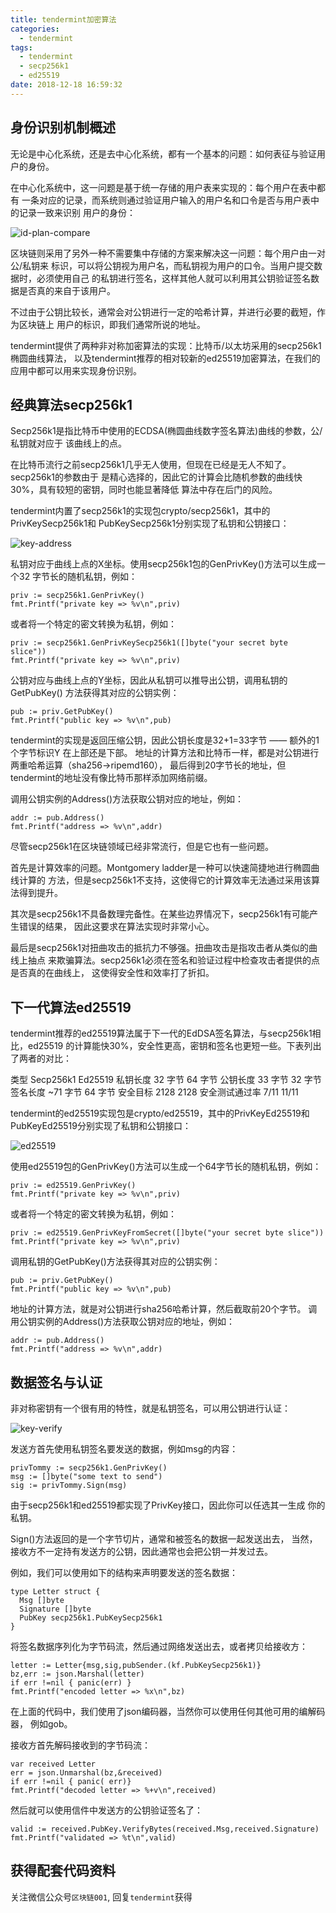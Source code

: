 ```yaml
---
title: tendermint加密算法
categories:
  - tendermint
tags:
  - tendermint
  - secp256k1
  - ed25519
date: 2018-12-18 16:59:32
---
```



## 身份识别机制概述

无论是中心化系统，还是去中心化系统，都有一个基本的问题：如何表征与验证用户的身份。

在中心化系统中，这一问题是基于统一存储的用户表来实现的：每个用户在表中都有 一条对应的记录，而系统则通过验证用户输入的用户名和口令是否与用户表中的记录一致来识别 用户的身份：

![id-plan-compare](https://lh3.googleusercontent.com/-rw73ACdT8sI/XAiJ0GfZ27I/AAAAAAAAEGQ/QFDJDZxLhCgFLYmTBzLjBAf825oBFzAAACHMYCw/I/id-plan-compare-1.png)


区块链则采用了另外一种不需要集中存储的方案来解决这一问题：每个用户由一对公/私钥来 标识，可以将公钥视为用户名，而私钥视为用户的口令。当用户提交数据时，必须使用自己 的私钥进行签名，这样其他人就可以利用其公钥验证签名数据是否真的来自于该用户。

不过由于公钥比较长，通常会对公钥进行一定的哈希计算，并进行必要的截短，作为区块链上 用户的标识，即我们通常所说的地址。

tendermint提供了两种非对称加密算法的实现：比特币/以太坊采用的secp256k1椭圆曲线算法， 以及tendermint推荐的相对较新的ed25519加密算法，在我们的应用中都可以用来实现身份识别。
<!--more-->
## 经典算法secp256k1

Secp256k1是指比特币中使用的ECDSA(椭圆曲线数字签名算法)曲线的参数，公/私钥就对应于 该曲线上的点。

在比特币流行之前secp256k1几乎无人使用，但现在已经是无人不知了。secp256k1的参数由于 是精心选择的，因此它的计算会比随机参数的曲线快30%，具有较短的密钥，同时也能显著降低 算法中存在后门的风险。

tendermint内置了secp256k1的实现包crypto/secp256k1，其中的PrivKeySecp256k1和 PubKeySecp256k1分别实现了私钥和公钥接口：

![key-address](https://lh3.googleusercontent.com/-1VROJMF7QdQ/XAiJ0KcyefI/AAAAAAAAEGc/NPEtkVID1QEGILwfbcXPuGzUSPZ_KUN5gCHMYCw/I/key-address.png)

私钥对应于曲线上点的X坐标。使用secp256k1包的GenPrivKey()方法可以生成一个32 字节长的随机私钥，例如：
```
priv := secp256k1.GenPrivKey()
fmt.Printf("private key => %v\n",priv)
```
或者将一个特定的密文转换为私钥，例如：
```
priv := secp256k1.GenPrivKeySecp256k1([]byte("your secret byte slice"))
fmt.Printf("private key => %v\n",priv)
```

公钥对应与曲线上点的Y坐标，因此从私钥可以推导出公钥，调用私钥的GetPubKey() 方法获得其对应的公钥实例：
```
pub := priv.GetPubKey()
fmt.Printf("public key => %v\n",pub)
```
tendermint的实现是返回压缩公钥，因此公钥长度是32+1=33字节 —— 额外的1个字节标识Y 在上部还是下部。 地址的计算方法和比特币一样，都是对公钥进行两重哈希运算（sha256->ripemd160）， 最后得到20字节长的地址，但tendermint的地址没有像比特币那样添加网络前缀。

调用公钥实例的Address()方法获取公钥对应的地址，例如：
```
addr := pub.Address()
fmt.Printf("address => %v\n",addr)
```
尽管secp256k1在区块链领域已经非常流行，但是它也有一些问题。

首先是计算效率的问题。Montgomery ladder是一种可以快速简捷地进行椭圆曲线计算的 方法，但是secp256k1不支持，这使得它的计算效率无法通过采用该算法得到提升。

其次是secp256k1不具备数理完备性。在某些边界情况下，secp256k1有可能产生错误的结果， 因此这要求在算法实现时非常小心。

最后是secp256k1对扭曲攻击的抵抗力不够强。扭曲攻击是指攻击者从类似的曲线上抽点 来欺骗算法。secp256k1必须在签名和验证过程中检查攻击者提供的点是否真的在曲线上， 这使得安全性和效率打了折扣。

## 下一代算法ed25519

tendermint推荐的ed25519算法属于下一代的EdDSA签名算法，与secp256k1相比，ed25519 的计算能快30%，安全性更高，密钥和签名也更短一些。下表列出了两者的对比：

类型	Secp256k1	Ed25519
私钥长度	32 字节	64 字节
公钥长度	33 字节	32 字节
签名长度	~71 字节	64 字节
安全目标	2128	2128
安全测试通过率	7/11	11/11

tendermint的ed25519实现包是crypto/ed25519，其中的PrivKeyEd25519和 PubKeyEd25519分别实现了私钥和公钥接口：

![ed25519](https://lh3.googleusercontent.com/-HPN4U1hdDS8/XAiJ0A61uPI/AAAAAAAAEGU/pgqGTicZKvIv2N6Dqz4gKJPWxMtsRm9VwCHMYCw/I/ed25519.png)


使用ed25519包的GenPrivKey()方法可以生成一个64字节长的随机私钥，例如：
```
priv := ed25519.GenPrivKey()
fmt.Printf("private key => %v\n",priv)
```
或者将一个特定的密文转换为私钥，例如：
```
priv := ed25519.GenPrivKeyFromSecret([]byte("your secret byte slice"))
fmt.Printf("private key => %v\n",priv)
```
调用私钥的GetPubKey()方法获得其对应的公钥实例：
```
pub := priv.GetPubKey()
fmt.Printf("public key => %v\n",pub)
```
地址的计算方法，就是对公钥进行sha256哈希计算，然后截取前20个字节。 调用公钥实例的Address()方法获取公钥对应的地址，例如：
```
addr := pub.Address()
fmt.Printf("address => %v\n",addr)
```

## 数据签名与认证

非对称密钥有一个很有用的特性，就是私钥签名，可以用公钥进行认证：

![key-verify](https://lh3.googleusercontent.com/-s0CFT2YZEEc/XAiJ0BCdgaI/AAAAAAAAEGY/-z0-4GYH2JITtRD6GmB279nTYqnStLblACHMYCw/I/key-verify.png)

发送方首先使用私钥签名要发送的数据，例如msg的内容：
```
privTommy := secp256k1.GenPrivKey()
msg := []byte("some text to send")
sig := privTommy.Sign(msg)
```
由于secp256k1和ed25519都实现了PrivKey接口，因此你可以任选其一生成 你的私钥。

Sign()方法返回的是一个字节切片，通常和被签名的数据一起发送出去， 当然，接收方不一定持有发送方的公钥，因此通常也会把公钥一并发过去。

例如，我们可以使用如下的结构来声明要发送的签名数据：
```
type Letter struct {
  Msg []byte
  Signature []byte
  PubKey secp256k1.PubKeySecp256k1
}
```
将签名数据序列化为字节码流，然后通过网络发送出去，或者拷贝给接收方：
```
letter := Letter{msg,sig,pubSender.(kf.PubKeySecp256k1)}
bz,err := json.Marshal(letter)
if err !=nil { panic(err) }
fmt.Printf("encoded letter => %x\n",bz)
```
在上面的代码中，我们使用了json编码器，当然你可以使用任何其他可用的编解码器， 例如gob。

接收方首先解码接收到的字节码流：
```
var received Letter
err = json.Unmarshal(bz,&received)
if err !=nil { panic( err)}
fmt.Printf("decoded letter => %+v\n",received)
```
然后就可以使用信件中发送方的公钥验证签名了：
```
valid := received.PubKey.VerifyBytes(received.Msg,received.Signature)
fmt.Printf("validated => %t\n",valid)
```

## 获得配套代码资料
关注微信公众号`区块链001`, 回复`tendermint`获得